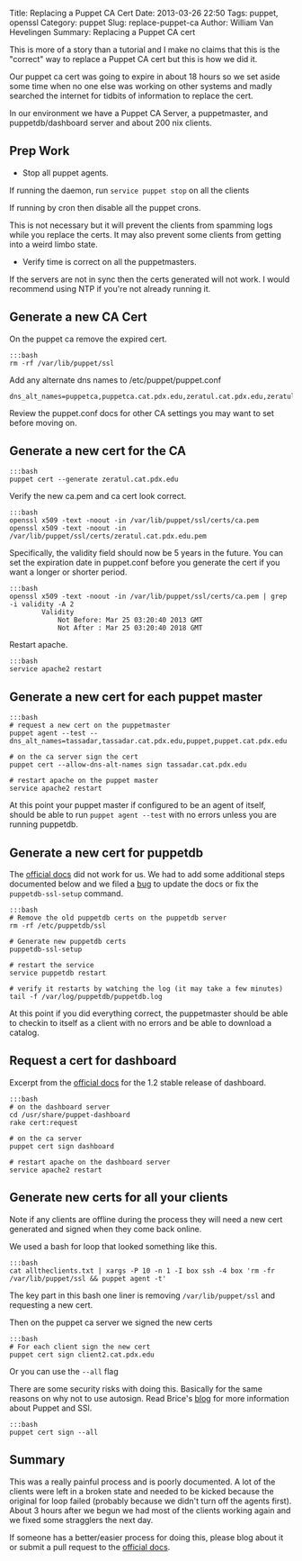 Title: Replacing a Puppet CA Cert
Date: 2013-03-26 22:50
Tags: puppet, openssl
Category: puppet
Slug: replace-puppet-ca
Author: William Van Hevelingen
Summary: Replacing a Puppet CA cert

This is more of a story than a tutorial and I make no claims that this is the "correct" way to replace a Puppet CA cert but this is how we did it.

Our puppet ca cert was going to expire in about 18 hours so we set aside some time when no one else was working on other systems and madly searched the internet for tidbits of information to replace the cert.

In our environment we have a Puppet CA Server, a puppetmaster, and puppetdb/dashboard server and about 200 nix clients.

Prep Work
---------

* Stop all puppet agents.

If running the daemon, run `service puppet stop` on all the clients

If running by cron then disable all the puppet crons.

This is not necessary but it will prevent the clients from spamming logs while you replace the certs. It may also prevent some clients from getting into a weird limbo state.

* Verify time is correct on all the puppetmasters.

If the servers are not in sync then the certs generated will not work. I would recommend using NTP if you're not already running it.

Generate a new CA Cert
----------------------

On the puppet ca remove the expired cert.

    :::bash
    rm -rf /var/lib/puppet/ssl

Add any alternate dns names to /etc/puppet/puppet.conf

    dns_alt_names=puppetca,puppetca.cat.pdx.edu,zeratul.cat.pdx.edu,zeratul

Review the puppet.conf docs for other CA settings you may want to set before moving on.

Generate a new cert for the CA
------------------------------

    :::bash
    puppet cert --generate zeratul.cat.pdx.edu

Verify the new ca.pem and ca cert look correct.

    :::bash
    openssl x509 -text -noout -in /var/lib/puppet/ssl/certs/ca.pem
    openssl x509 -text -noout -in /var/lib/puppet/ssl/certs/zeratul.cat.pdx.edu.pem

Specifically, the validity field should now be 5 years in the future. You can set the expiration date in puppet.conf before you generate the cert if you want a longer or shorter period.

    :::bash
    openssl x509 -text -noout -in /var/lib/puppet/ssl/certs/ca.pem | grep -i validity -A 2
            Validity
                Not Before: Mar 25 03:20:40 2013 GMT
                Not After : Mar 25 03:20:40 2018 GMT

Restart apache.

    :::bash
    service apache2 restart

Generate a new cert for each puppet master
------------------------------------------

    :::bash
    # request a new cert on the puppetmaster
    puppet agent --test --dns_alt_names=tassadar,tassadar.cat.pdx.edu,puppet,puppet.cat.pdx.edu

    # on the ca server sign the cert
    puppet cert --allow-dns-alt-names sign tassadar.cat.pdx.edu

    # restart apache on the puppet master
    service apache2 restart

At this point your puppet master if configured to be an agent of itself, should be able to run `puppet agent --test` with no errors unless you are running puppetdb.

Generate a new cert for puppetdb
--------------------------------

The [official docs](http://docs.puppetlabs.com/puppetdb/1.1/maintain_and_tune.html#redo-ssl-setup-after-changing-certificates) did not work for us. We had to add some additional steps documented below and we filed a [bug](https://projects.puppetlabs.com/issues/19904) to update the docs or fix the `puppetdb-ssl-setup` command.

    :::bash
    # Remove the old puppetdb certs on the puppetdb server
    rm -rf /etc/puppetdb/ssl

    # Generate new puppetdb certs
    puppetdb-ssl-setup

    # restart the service
    service puppetdb restart

    # verify it restarts by watching the log (it may take a few minutes)
    tail -f /var/log/puppetdb/puppetdb.log

At this point if you did everything correct, the puppetmaster should be able to checkin to itself as a client with no errors and be able to download a catalog.

Request a cert for dashboard
----------------------------

Excerpt from the [official docs](http://docs.puppetlabs.com/dashboard/manual/1.2/configuring.html) for the 1.2 stable release of dashboard.

    :::bash
    # on the dashboard server
    cd /usr/share/puppet-dashboard
    rake cert:request

    # on the ca server
    puppet cert sign dashboard

    # restart apache on the dashboard server
    service apache2 restart

Generate new certs for all your clients
---------------------------------------

Note if any clients are offline during the process they will need a new cert generated and signed when they come back online.

We used a bash for loop that looked something like this.

    :::bash
    cat alltheclients.txt | xargs -P 10 -n 1 -I box ssh -4 box 'rm -fr /var/lib/puppet/ssl && puppet agent -t'

The key part in this bash one liner is removing `/var/lib/puppet/ssl` and requesting a new cert.

Then on the puppet ca server we signed the new certs

    :::bash
    # For each client sign the new cert
    puppet cert sign client2.cat.pdx.edu

Or you can use the `--all` flag

 There are some security risks with doing this. Basically for the same reasons on why not to use autosign. Read Brice's [blog](http://www.masterzen.fr/2010/11/14/puppet-ssl-explained/) for more information about Puppet and SSl.

    :::bash
    puppet cert sign --all


Summary
-------

This was a really painful process and is poorly documented. A lot of the clients were left in a broken state and needed to be kicked because the original for loop failed (probably because we didn't turn off the agents first). About 3 hours after we begun we had most of the clients working again and we fixed some stragglers the next day.

If someone has a better/easier process for doing this, please blog about it or submit a pull request to the [official docs](http://docs.puppetlabs.com/contribute.html#editing-the-documentation).

